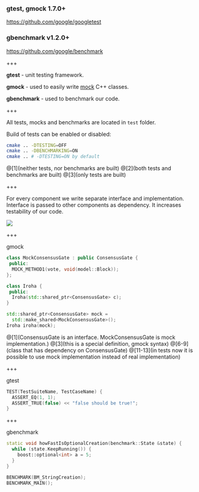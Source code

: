 ### gtest, gmock 1.7.0+

https://github.com/google/googletest

### gbenchmark v1.2.0+

https://github.com/google/benchmark

+++

**gtest** - unit testing framework.

**gmock** - used to easily write [mock](https://en.wikipedia.org/wiki/Mock_object) C++ classes.

**gbenchmark** - used to benchmark our code.

+++

All tests, mocks and benchmarks are located in  `test` folder.

Build of tests can be enabled or disabled:

```bash
cmake .. -DTESTING=OFF
cmake .. -DBENCHMARKING=ON
cmake .. # -DTESTING=ON by default
```

@[1](neither tests, nor benchmarks are built)
@[2](both tests and benchmarks are built)
@[3](only tests are built)

+++

For every component we write separate interface and implementation. Interface is passed to other components as dependency. It increases testability of our code.

![](http://www.codeguru.com/images/article/15209/Model.jpg)

+++


gmock

```C++
class MockConsensusGate : public ConsensusGate {
 public:
  MOCK_METHOD1(vote, void(model::Block));
};

class Iroha {
 public:
  Iroha(std::shared_ptr<ConsensusGate> c);
}

std::shared_ptr<ConsensusGate> mock =
  std::make_shared<MockConsensusGate>();
Iroha iroha(mock);
```
@[1](ConsensusGate is an interface. MockConsensusGate is mock implementation.)
@[3](this is a special definition, gmock syntax)
@[6-9](class that has dependency on ConsensusGate)
@[11-13](in tests now it is possible to use mock implementation instead of real implementation)

+++

gtest

```C++
TEST(TestSuiteName, TestCaseName) {
  ASSERT_EQ(1, 1);
  ASSERT_TRUE(false) << "false should be true!";
}
```

+++

gbenchmark

```C++
static void howFastIsOptionalCreation(benchmark::State &state) {
  while (state.KeepRunning()) {
    boost::optional<int> a = 5;
  }
}

BENCHMARK(BM_StringCreation);
BENCHMARK_MAIN();
```
